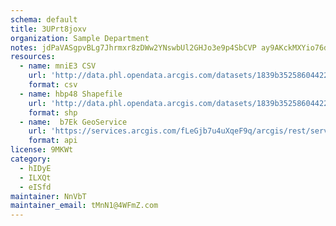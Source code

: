 ```yaml
---
schema: default
title: 3UPrt8joxv 
organization: Sample Department 
notes: jdPaVASgpvBLg7Jhrmxr8zDWw2YNswbUl2GHJo3e9p4SbCVP ay9AKckMXYio76d5F 8LnKmeOcIRGzv6XhTxyU5BtZiuTj1tln4 
resources:
  - name: mniE3 CSV
    url: 'http://data.phl.opendata.arcgis.com/datasets/1839b35258604422b0b520cbb668df0d_0.csv'
    format: csv
  - name: hbp48 Shapefile
    url: 'http://data.phl.opendata.arcgis.com/datasets/1839b35258604422b0b520cbb668df0d_0.zip'
    format: shp
  - name:  b7Ek GeoService
    url: 'https://services.arcgis.com/fLeGjb7u4uXqeF9q/arcgis/rest/services/Air_Monitoring_Stations/FeatureServer/0/query'
    format: api
license: 9MKWt 
category:
  - hIDyE 
  - ILXQt 
  - eISfd 
maintainer: NnVbT  
maintainer_email: tMnN1@4WFmZ.com
---
```

